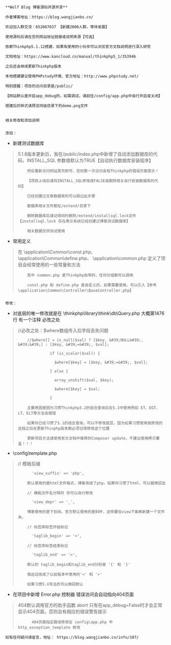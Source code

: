     **Wolf Blog 博客源码开源共享**

    作者博客地址：https://blog.wangjianbo.cn/

    欢迎加入群交流：652087037 【新建2000人群，等待发展】

    使用源码后请在您的网站地址链接或说明来源【可选】

    依赖Thinkphp5.1.12搭建，如果有使用的小伙伴可以浏览官方文档说明进行深入研究

    文档地址：https://www.kancloud.cn/manual/thinkphp5_1/353946

    之后还会继续更新Thinkphp版本

    本地搭建建议使用PHPstudy环境，官方地址：http://www.phpstudy.net/

    特别提醒：项目的访问目录是/public/

    【网站默认是开启app_debug的，如需调试，请前往/config/app.php中自行开启或关闭】

    搭建后的样式请预览同级目录下的demo.png文件

## 
    相关修改和添加说明
### 
    添加：

*   新建测试数据库
> 5.1.8版本更新后，我在/public/index.php中新增了自动添加数据库的代码，INSTALL_SQL 参数值默认为TRUE【自动执行数据库安装程序】
> 
>         然后重新访问网站首页即可，否则第一次访问会有Thinkphp的错误页面提示！
> 
>         【项目上线后请将INSTALL_SQL修改成FALSE或删除相关自行安装数据库的代码】
> 
>         已经创建过文章数据库的可以跳过此步骤
> 
>         数据库相关文件都在/extend/目录下
> 
>         删除数据库后请记得同时删除/extend/installsql.lock文件 【installsql.lock 存在表示系统已经创建过博客测试数据库】
> 
>         相关数据仅供测试使用

*   常用定义
> 在 \application\Common\const.php、\application\Common\define.php、 \application\common.php 定义了项目会经常使用的一些常量和方法
> 
>         其中 common.php 是Thinkphp自带的，任何分组都可以调用
> 
>         const.php 和 define.php 是自定义的，如果需要使用，可以引入【参考 \application\Common\Controller\BaseController.php】

### 
    修改：

*   对底层的唯一修改就是在 \thinkphp\library\think\db\Query.php 大概第1476行 有一个注释 必改之处
> //必改之处：$where数组传入后字段丢失问题
> 
>         //$where[] = is_null($val) ? [$key, &#39;NULL&#39;, &#39;&#39;] : [$key, &#39;=&#39;, $val];
> 
>                   if (is_scalar($val)) {
> 
>                     $where[$key] = [$key, &#39;=&#39;, $val];
> 
>                   } else {
> 
>                     array_unshift($val, $key);
> 
>                     $where[$key] = $val;
> 
>                   }
> 
>         主要原因是因为习惯Thinkphp3.2的组合查询后在5.1中使用例如 ET、EGT、LT、ELT等方法会报错
> 
>         如果你已经习惯了5.1的组合查询，可以不修改底层，因为如果习惯使用我修改的这段之后在更新Thinphp版本都必须记得修改这个位置
> 
>         更新项目方法请使用官方文档中推荐的Composer update，不建议使用拷贝覆盖！！！

*   \config\template.php
> // 模板后缀
> 
>           'view_suffix' => 'php',
> 
>         默认使用的是html文件格式，博客改成了php，如果你习惯了html，可以替换回去
> 
>         // 模板文件名分隔符 你可以自行修改
> 
>           'view_depr' => '_',
> 
>         博客使用的是下划线，官方默认使用的是斜杆，这样要在view下面再新建一个文件夹。
> 
>         // 标签库标签开始标记
> 
>           'taglib_begin' => '<',
> 
>         // 标签库标签结束标记
> 
>           'taglib_end' => '>',
> 
>         默认的 taglib_begin和taglib_end分别是 '{' 和 '}'  
> 
>         我这边改成了以前版本中常用的'<' 和 '>'
> 
>         如果习惯5.X写法的可以换回默认

*   在项目中新增 Error.php 控制器 错误访问会自动指向404页面
>   404默认调用官方的助手函数 abort 只有在app_debug=False时才会正常显示404页面，否则会有相应的错误警告提示
> 
>           404页面指定路径修改在 config\app.php 中 http_exception_template 修改

    如有任何疑问请留言，地址： https://blog.wangjianbo.cn/info/107/
